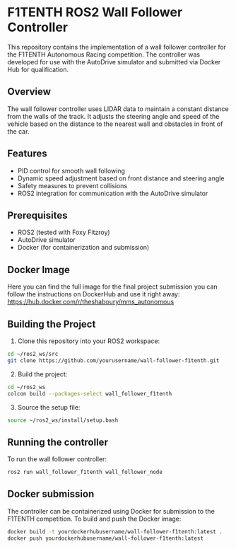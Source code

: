# F1TENTH ROS2 Wall Follower Controller

This repository contains the implementation of a wall follower controller for the F1TENTH Autonomous Racing competition. The controller was developed for use with the AutoDrive simulator and submitted via Docker Hub for qualification.

## Overview

The wall follower controller uses LIDAR data to maintain a constant distance from the walls of the track. It adjusts the steering angle and speed of the vehicle based on the distance to the nearest wall and obstacles in front of the car.

## Features

- PID control for smooth wall following
- Dynamic speed adjustment based on front distance and steering angle
- Safety measures to prevent collisions
- ROS2 integration for communication with the AutoDrive simulator

## Prerequisites

- ROS2 (tested with Foxy Fitzroy)
- AutoDrive simulator
- Docker (for containerization and submission)

## Docker Image

Here you can find the full image for the final project submission you can follow the instructions on DockerHub and use it right away:
https://hub.docker.com/r/theshaboury/mms_autonomous

## Building the Project

1. Clone this repository into your ROS2 workspace:

```bash
cd ~/ros2_ws/src
git clone https://github.com/yourusername/wall-follower-f1tenth.git
```
2. Build the project:

```bash
cd ~/ros2_ws
colcon build --packages-select wall_follower_f1tenth
```
3. Source the setup file:

```bash
source ~/ros2_ws/install/setup.bash
```

## Running the controller

To run the wall follower controller:

```bash
ros2 run wall_follower_f1tenth wall_follower_node
```

## Docker submission

The controller can be containerized using Docker for submission to the F1TENTH competition. To build and push the Docker image:

```bash
docker build -t yourdockerhubusername/wall-follower-f1tenth:latest .
docker push yourdockerhubusername/wall-follower-f1tenth:latest
```


